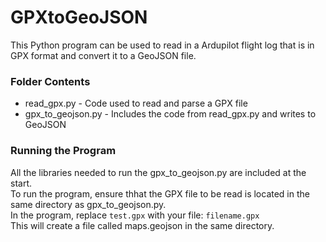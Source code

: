# GPXtoGeoJSON

This Python program can be used to read in a Ardupilot flight log that is in GPX format and convert it to a GeoJSON file.

### Folder Contents
- read_gpx.py - Code used to read and parse a GPX file
- gpx_to_geojson.py - Includes the code from read_gpx.py and writes to GeoJSON 

### Running the Program
All the libraries needed to run the gpx_to_geojson.py are included at the start.\
To run the program, ensure thhat the GPX file to be read is located in the same directory as gpx_to_geojson.py.\
In the program, replace `test.gpx` with your file: `filename.gpx`\
This will create a file called maps.geojson in the same directory.


